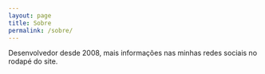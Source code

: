 ```yaml
---
layout: page
title: Sobre
permalink: /sobre/
---
```


Desenvolvedor desde 2008, mais informações nas minhas redes sociais no rodapé do site.
